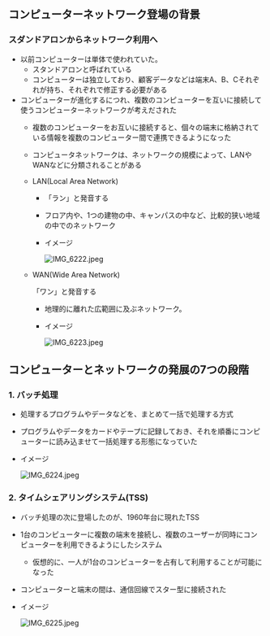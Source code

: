 ## コンピューターネットワーク登場の背景

### スダンドアロンからネットワーク利用へ

- 以前コンピューターは単体で使われていた。
    - スタンドアロンと呼ばれている
    - コンピューターは独立しており、顧客データなどは端末A、B、Cそれぞれが持ち、それぞれで修正する必要がある
- コンピューターが進化するにつれ、複数のコンピューターを互いに接続して使うコンピューターネットワークが考えだされた
    - 複数のコンピューターをお互いに接続すると、個々の端末に格納されている情報を複数のコンピューター間で連携できるようになった
    - コンピュータネットワークは、ネットワークの規模によって、LANやWANなどに分類されることがある
    - LAN(Local Area Network)
        - 「ラン」と発音する
        - フロア内や、1つの建物の中、キャンパスの中など、比較的狭い地域の中でのネットワーク
        - イメージ
            
            ![IMG_6222.jpeg](attachment:2a95a563-12d0-4633-b173-3b8867c4e836:IMG_6222.jpeg)
            
    - WAN(Wide Area Network)
        
        「ワン」と発音する
        
        - 地理的に離れた広範囲に及ぶネットワーク。
        - イメージ
            
            ![IMG_6223.jpeg](attachment:28a00630-b428-49a1-939c-ac42b52809cd:IMG_6223.jpeg)
            
        

## コンピューターとネットワークの発展の7つの段階

### 1. バッチ処理

- 処理するプログラムやデータなどを、まとめて一括で処理する方式
- プログラムやデータをカードやテープに記録しておき、それを順番にコンピューターに読み込ませて一括処理する形態になっていた
- イメージ
    
    ![IMG_6224.jpeg](attachment:a4d107c1-af95-4d4e-aebe-a99b442bbffd:IMG_6224.jpeg)
    

### 2. タイムシェアリングシステム(TSS)

- バッチ処理の次に登場したのが、1960年台に現れたTSS
- 1台のコンピューターに複数の端末を接続し、複数のユーザーが同時にコンピューターを利用できるようにしたシステム
    - 仮想的に、一人が1台のコンピューターを占有して利用することが可能になった
- コンピューターと端末の間は、通信回線でスター型に接続された
- イメージ
    
    ![IMG_6225.jpeg](attachment:872752e9-6e11-48fc-afa2-fc14c8374f8d:IMG_6225.jpeg)